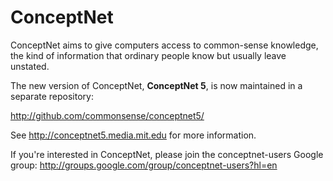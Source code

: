 ConceptNet
==========

ConceptNet aims to give computers access to common-sense knowledge, the kind of information that ordinary
people know but usually leave unstated.

The new version of ConceptNet, **ConceptNet 5**, is now maintained in a separate repository:

http://github.com/commonsense/conceptnet5/

See http://conceptnet5.media.mit.edu for more information.

If you're interested in ConceptNet, please join the conceptnet-users Google group:
http://groups.google.com/group/conceptnet-users?hl=en
